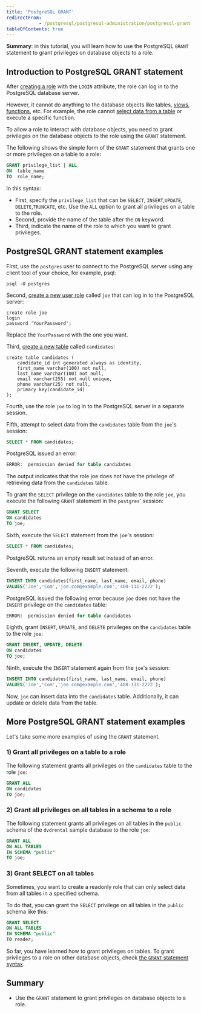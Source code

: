 ```yaml
---
title: 'PostgreSQL GRANT'
redirectFrom: 
            - /postgresql/postgresql-administration/postgresql-grant
tableOfContents: true
---
```


**Summary**: in this tutorial, you will learn how to use the PostgreSQL `GRANT` statement to grant privileges on database objects to a role.

## Introduction to PostgreSQL GRANT statement

After [creating a role](/postgresql/postgresql-administration/postgresql-roles) with the `LOGIN` attribute, the role can log in to the PostgreSQL database server.

However, it cannot do anything to the database objects like tables, [views](/postgresql/postgresql-views), [functions](/postgresql/postgresql-plpgsql/postgresql-create-function), etc. For example, the role cannot [select data from a table](/postgresql/postgresql-select) or execute a specific function.

To allow a role to interact with database objects, you need to grant privileges on the database objects to the role using the `GRANT` statement.

The following shows the simple form of the `GRANT` statement that grants one or more privileges on a table to a role:

```sql
GRANT privilege_list | ALL
ON  table_name
TO  role_name;
```

In this syntax:

- First, specify the `privilege_list` that can be `SELECT`, `INSERT`,`UPDATE`, `DELETE`,`TRUNCATE`, etc. Use the `ALL` option to grant all privileges on a table to the role.
- Second, provide the name of the table after the `ON` keyword.
- Third, indicate the name of the role to which you want to grant privileges.

## PostgreSQL GRANT statement examples

First, use the `postgres` user to connect to the PostgreSQL server using any client tool of your choice, for example, psql:

```
psql -U postgres
```

Second, [create a new user role](/postgresql/postgresql-administration/postgresql-roles) called `joe` that can log in to the PostgreSQL server:

```
create role joe
login
password 'YourPassword';
```

Replace the `YourPassword` with the one you want.

Third, [create a new table](/postgresql/postgresql-create-table) called `candidates`:

```
create table candidates (
    candidate_id int generated always as identity,
    first_name varchar(100) not null,
    last_name varchar(100) not null,
    email varchar(255) not null unique,
    phone varchar(25) not null,
    primary key(candidate_id)
);
```

Fourth, use the role `joe` to log in to the PostgreSQL server in a separate session.

Fifth, attempt to select data from the `candidates` table from the `joe`'s session:

```sql
SELECT * FROM candidates;
```

PostgreSQL issued an error:

```sql
ERROR:  permission denied for table candidates
```

The output indicates that the role joe does not have the privilege of retrieving data from the `candidates` table.

To grant the `SELECT` privilege on the `candidates` table to the role `joe`, you execute the following `GRANT` statement in the `postgres`' session:

```sql
GRANT SELECT
ON candidates
TO joe;
```

Sixth, execute the `SELECT` statement from the `joe`'s session:

```sql
SELECT * FROM candidates;
```

PostgreSQL returns an empty result set instead of an error.

Seventh, execute the following `INSERT` statement:

```sql
INSERT INTO candidates(first_name, last_name, email, phone)
VALUES('Joe','Com','joe.com@example.com','408-111-2222');
```

PostgreSQL issued the following error because `joe` does not have the `INSERT` privilege on the `candidates` table:

```sql
ERROR:  permission denied for table candidates
```

Eighth, grant `INSERT`, `UPDATE`, and `DELETE` privileges on the `candidates` table to the role `joe`:

```sql
GRANT INSERT, UPDATE, DELETE
ON candidates
TO joe;
```

Ninth, execute the `INSERT` statement again from the `joe`'s session:

```sql
INSERT INTO candidates(first_name, last_name, email, phone)
VALUES('Joe','Com','joe.com@example.com','408-111-2222');
```

Now, `joe` can insert data into the `candidates` table. Additionally, it can update or delete data from the table.

## More PostgreSQL GRANT statement examples

Let's take some more examples of using the `GRANT` statement.

### 1) Grant all privileges on a table to a role

The following statement grants all privileges on the `candidates` table to the role `joe`:

```sql
GRANT ALL
ON candidates
TO joe;
```

### 2) Grant all privileges on all tables in a schema to a role

The following statement grants all privileges on all tables in the `public` schema of the `dvdrental` sample database to the role `joe`:

```sql
GRANT ALL
ON ALL TABLES
IN SCHEMA "public"
TO joe;
```

### 3) Grant SELECT on all tables

Sometimes, you want to create a readonly role that can only select data from all tables in a specified schema.

To do that, you can grant the `SELECT` privilege on all tables in the `public` schema like this:

```sql
GRANT SELECT
ON ALL TABLES
IN SCHEMA "public"
TO reader;
```

So far, you have learned how to grant privileges on tables. To grant privileges to a role on other database objects, check [the `GRANT` statement syntax](https://www.postgresql.org/docs/current/sql-grant.html).

## Summary

- Use the `GRANT` statement to grant privileges on database objects to a role.
